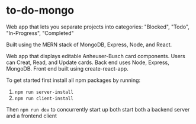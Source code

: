 # to-do-mongo
Web app that lets you separate projects into categories: "Blocked", "Todo", "In-Progress", "Completed"

Built using the MERN stack of MongoDB, Express, Node, and React. 

Web app that displays editable Anheuser-Busch card components. Users can Creat, Read, and Update cards.
Back end uses Node, Express, MongoDB. Front end built using create-react-app.

To get started first install all npm packages by running:
1. ```npm run server-install```
2. ```npm run client-install```

Then ```npm run dev``` to concurrently start up both start both a backend server and a frontend client
